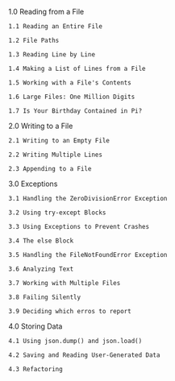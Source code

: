 1.0 Reading from a File

	1.1 Reading an Entire File
    
    1.2 File Paths
    
    1.3 Reading Line by Line
    
    1.4 Making a List of Lines from a File
    
    1.5 Working with a File's Contents
    
    1.6 Large Files: One Million Digits
    
    1.7 Is Your Birthday Contained in Pi?
    
2.0 Writing to a File

	2.1 Writing to an Empty File
    
    2.2 Writing Multiple Lines
    
    2.3 Appending to a File
    
3.0 Exceptions

	3.1 Handling the ZeroDivisionError Exception
    
    3.2 Using try-except Blocks
    
    3.3 Using Exceptions to Prevent Crashes
    
    3.4 The else Block
    
    3.5 Handling the FileNotFoundError Exception
    
    3.6 Analyzing Text
    
    3.7 Working with Multiple Files
    
    3.8 Failing Silently
    
    3.9 Deciding which erros to report

4.0 Storing Data

	4.1 Using json.dump() and json.load()
    
    4.2 Saving and Reading User-Generated Data
    
    4.3 Refactoring
    